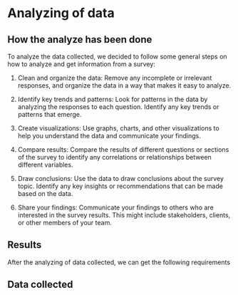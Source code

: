 # Analyzing of data

## How the analyze has been done
To analyze the data collected, we decided to follow some general steps on how to analyze and get information from a survey:

1. Clean and organize the data: Remove any incomplete or irrelevant responses, and organize the data in a way that makes it easy to analyze.

2. Identify key trends and patterns: Look for patterns in the data by analyzing the responses to each question. Identify any key trends or patterns that emerge.

3. Create visualizations: Use graphs, charts, and other visualizations to help you understand the data and communicate your findings.

4. Compare results: Compare the results of different questions or sections of the survey to identify any correlations or relationships between different variables.

5. Draw conclusions: Use the data to draw conclusions about the survey topic. Identify any key insights or recommendations that can be made based on the data.

6. Share your findings: Communicate your findings to others who are interested in the survey results. This might include stakeholders, clients, or other members of your team.

## Results
After the analyzing of data collected, we can get the following requirements 

## Data collected 
